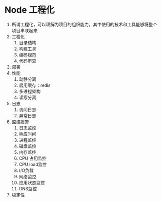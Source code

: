 # Node 工程化
1. 所谓工程化，可以理解为项目的组织能力，其中使用的技术和工具能够将整个项目串联起来
2. 工程化
   1. 目录结构
   2. 构建工具
   3. 编码规范
   4. 代码审查
3. 部署
4. 性能
   1. 动静分离
   2. 启用缓存：redis
   3. 多进程架构
   4. 读写分离
5. 日志
   1. 访问日志
   2. 异常日志
6. 监控报警
   1. 日志监控
   2. 响应时间
   3. 进程监控
   4. 磁盘监控
   5. 内存监控
   6. CPU 占用监控
   7. CPU load监控
   8. I/O负载
   9. 网络监控
   10. 应用状态监控
   11. DNS监控
7.  稳定性